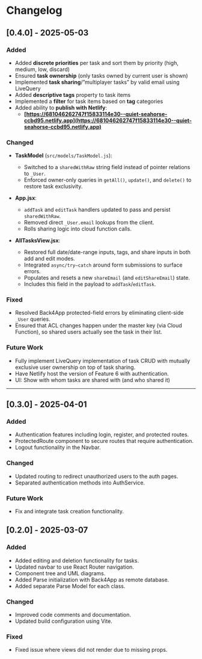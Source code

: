 # Changelog

## [0.4.0] - 2025-05-03

### Added

- Added **discrete priorities** per task and sort them by priority (high, medium, low, discard)
- Ensured **task ownership** (only tasks owned by current user is shown)
- Implemented **task sharing**/”multiplayer tasks” by valid email using LiveQuery
- Added **descriptive tags** property to task items
- Implemented a **filter** for task items based on **tag** categories
- Added ability to **publish with Netlify**:
  - **[https://681046262747f15833114e30--quiet-seahorse-ccbd95.netlify.app](https://681046262747f15833114e30--quiet-seahorse-ccbd95.netlify.app)**

### Changed

- **TaskModel** (`src/models/TaskModel.js`):

  - Switched to a `sharedWithRaw` string field instead of pointer relations to `_User`.
  - Enforced owner-only queries in `getAll()`, `update()`, and `delete()` to restore task exclusivity.
- **App.jsx**:

  - `addTask` and `editTask` handlers updated to pass and persist `sharedWithRaw`.
  - Removed direct `_User.email` lookups from the client.
  - Rolls sharing logic into cloud function calls.
- **AllTasksView.jsx**:

  - Restored full date/date-range inputs, tags, and share inputs in both add and edit modes.
  - Integrated `async/try–catch` around form submissions to surface errors.
  - Populates and resets a new `shareEmail` (and `editShareEmail`) state.
  - Includes this field in the payload to `addTask`/`editTask`.

### Fixed

- Resolved Back4App protected-field errors by eliminating client-side `_User` queries.
- Ensured that ACL changes happen under the master key (via Cloud Function), so shared users actually see the task in their list.

### Future Work

- Fully implement LiveQuery implementation of task CRUD with mutually exclusive user ownership on top of task sharing.
- Have Netlify host the version of Feature 6 with authentication.
- UI: Show with whom tasks are shared with (and who shared it)

---

## [0.3.0] - 2025-04-01

### Added

- Authentication features including login, register, and protected routes.
- ProtectedRoute component to secure routes that require authentication.
- Logout functionality in the Navbar.

### Changed

- Updated routing to redirect unauthorized users to the auth pages.
- Separated authentication methods into AuthService.

### Future Work

- Fix and integrate task creation functionality.

## [0.2.0] - 2025-03-07

### Added

- Added editing and deletion functionality for tasks.
- Updated navbar to use React Router navigation.
- Component tree and UML diagrams.
- Added Parse initialization with Back4App as remote database.
- Added separate Parse Model for each class.

### Changed

- Improved code comments and documentation.
- Updated build configuration using Vite.

### Fixed

- Fixed issue where views did not render due to missing props.
